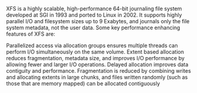 XFS is a highly scalable, high-performance 64-bit journaling file system developed at SGI in 1993 and ported to Linux in 2002. It supports highly parallel I/O and filesystem sizes up to 9 Exabytes, and journals only the file system metadata, not the user data.  Some key performance enhancing features of XFS are:

Parallelized access via allocation groups ensures multiple threads can perform I/O simultaneously on the same volume.
Extent based allocation reduces fragmentation, metadata size, and improves I/O performance by allowing fewer and larger I/O operations.
Delayed allocation improves data contiguity and performance. Fragmentation is reduced by combining writes and allocating extents in large chunks, and files written randomly (such as those that are memory mapped) can be allocated contiguously
